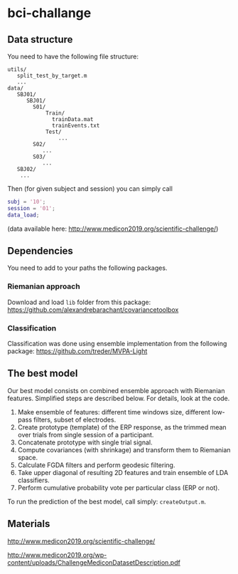 # bci-challange

## Data structure

You need to have the following file structure:

```
utils/
   split_test_by_target.m
   ...
data/
   SBJ01/
      SBJ01/
        S01/
            Train/
              trainData.mat 
              trainEvents.txt
            Test/
                ...
        S02/
           ...
        S03/
           ...
   SBJ02/
    ...
```

Then (for given subject and session) you can simply call

```matlab
subj = '10';
session = '01';
data_load;
```
(data available here: http://www.medicon2019.org/scientific-challenge/)

## Dependencies

You need to add to your paths the following packages.

### Riemanian approach

Download and load `lib` folder from this package:
https://github.com/alexandrebarachant/covariancetoolbox

### Classification
Classification was done using ensemble implementation from the following package:
https://github.com/treder/MVPA-Light

## The best model

Our best model consists on combined ensemble approach with Riemanian features. Simplified steps are described below. For details, look at the code.

1. Make ensemble of features: different time windows size, different low-pass filters, subset of electrodes.
2. Create prototype (template) of the ERP response, as the trimmed mean over trials from single session of a participant.
3. Concatenate prototype with single trial signal.
4. Compute covariances (with shrinkage) and transform them to Riemanian space.
5. Calculate FGDA filters and perform geodesic filtering.
6. Take upper diagonal of resulting 2D features and train ensemble of LDA classifiers.
7. Perform cumulative probability vote per particular class (ERP or not).

To run the prediction of the best model, call simply: `createOutput.m`.

## Materials

http://www.medicon2019.org/scientific-challenge/

http://www.medicon2019.org/wp-content/uploads/ChallengeMediconDatasetDescription.pdf


